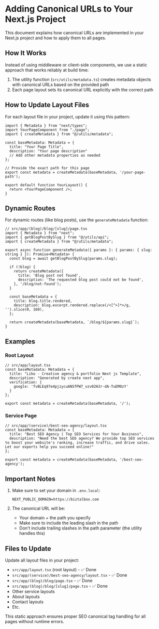 # Adding Canonical URLs to Your Next.js Project

This document explains how canonical URLs are implemented in your Next.js project and how to apply them to all pages.

## How It Works

Instead of using middleware or client-side components, we use a static approach that works reliably at build time:

1. The utility function (`src/utils/metadata.ts`) creates metadata objects with canonical URLs based on the provided path
2. Each page layout sets its canonical URL explicitly with the correct path

## How to Update Layout Files

For each layout file in your project, update it using this pattern:

```tsx
import { Metadata } from "next/types";
import YourPageComponent from "./page";
import { createMetadata } from "@/utils/metadata";

const baseMetadata: Metadata = {
  title: "Your Page Title",
  description: "Your page description"
  // Add other metadata properties as needed
};

// Provide the exact path for this page
export const metadata = createMetadata(baseMetadata, '/your-page-path');

export default function YourLayout() {
  return <YourPageComponent />;
}
```

## Dynamic Routes

For dynamic routes (like blog posts), use the `generateMetadata` function:

```tsx
// src/app/(blog)/blog/[slug]/page.tsx
import { Metadata } from "next";
import { getBlogPostBySlug } from "@/utils/api";
import { createMetadata } from "@/utils/metadata";

export async function generateMetadata({ params }: { params: { slug: string } }): Promise<Metadata> {
  const blog = await getBlogPostBySlug(params.slug);
  
  if (!blog) {
    return createMetadata({
      title: 'Blog post not found',
      description: 'The requested blog post could not be found',
    }, '/blog/not-found');
  }
  
  const baseMetadata = {
    title: blog.title.rendered,
    description: blog.excerpt.rendered.replace(/<[^>]*>/g, '').slice(0, 160),
  };
  
  return createMetadata(baseMetadata, `/blog/${params.slug}`);
}
```

## Examples

### Root Layout
```tsx
// src/app/layout.tsx
const baseMetadata: Metadata = {
  title: "Liko - Creative agency & portfolio Next js Template",
  description: "Generated by create next app",
  verification: {
    google: 'fvBLEq97e4pjzycuANSfPW7_vzv02HJr-dA-TuEM0zY'
  }
};

export const metadata = createMetadata(baseMetadata, '/');
```

### Service Page
```tsx
// src/app/(service)/best-seo-agency/layout.tsx
const baseMetadata: Metadata = {
  title: "Best SEO Agency | Top SEO Services for Your Business",
  description: "Need the best SEO agency? We provide top SEO services to boost your website's ranking, increase traffic, and drive sales. Let our experts help you succeed online!"
};

export const metadata = createMetadata(baseMetadata, '/best-seo-agency');
```

## Important Notes

1. Make sure to set your domain in `.env.local`:
   ```
   NEXT_PUBLIC_DOMAIN=https://biztalbox.com
   ```

2. The canonical URL will be:
   - Your domain + the path you specify
   - Make sure to include the leading slash in the path
   - Don't include trailing slashes in the path parameter (the utility handles this)

## Files to Update

Update all layout files in your project:

- `src/app/layout.tsx` (root layout) - ✅ Done
- `src/app/(service)/best-seo-agency/layout.tsx` - ✅ Done
- `src/app/(blog)/blog/page.tsx` - ✅ Done
- `src/app/(blog)/blog/[slug]/page.tsx` - ✅ Done
- Other service layouts
- About layouts
- Contact layouts
- Etc.

This static approach ensures proper SEO canonical tag handling for all pages without runtime errors. 